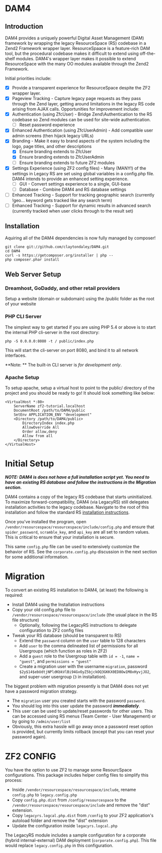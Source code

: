 DAM4
====

Introduction
------------
DAM4 provides a uniquely powerful Digital Asset Management (DAM) framework by wrapping the legacy ResourceSpace (RS) codebase in a Zend2 Framework wrapper layer. ResourceSpaace is a feature-rich DAM tool, but the procedural codebase makes it difficult to extend using off-the-shelf modules. DAM4's wrapper layer makes it possible to extend ResourceSpace with the many OO modules available through the Zend2 Framework.

Initial priorities include:

 - [x] Provide a transparent experience for ResourceSpace despite the ZF2 wrapper layer.
 - [x] Pageview Tracking - Capture legacy page requests as they pass through the Zend layer, getting around limitations in the legacy RS code arising from AJAX calls.  Opportunities for improvement include:
 - [x] Authentication (using ZfcUser) - Bridge Zend\Authentication to the RS codebase so Zend modules can be used for site-wide authentication.
     - [ ] Reset password experience
 - [x] Enhanced Authentication (using ZfcUserAdmin) - Add compatible user admin screens (then hijack legacy URLs)
 - [x] Branding - Make it easy to brand aspects of the system including the logo, page titles, and other descriptions
     - [x] Ensure branding extends to ZfcUser
     - [x] Ensure branding extends to ZfcUserAdmin
     - [ ] Ensure branding extends to future ZF2 modules
 - [x] Settings Experience (using ZF2 config files) - Many (MANY!) of the settings in Legacy RS are set using global variables in a config.php file. DAM4 intends to provide an enhanced setting experience.
     - [ ] GUI - Convert settings experience to a single, GUI-base
     - [ ] Database - Combine DAM4 and RS database settings
 - [ ] Enhanced Tracking - Support for tracking geographic search (currently !geo... keyword gets tracked like any search term)
 - [ ] Enhanced Tracking - Support for dynamic results in advanced search (currently tracked when user clicks through to the result set)

Installation
------------

Aquiring all of the DAM4 dependencies is now fully managed by composer!

    git clone git://github.com/claytondaley/DAM4.git
    cd DAM4
    curl -s https://getcomposer.org/installer | php --
    php composer.phar install

Web Server Setup
----------------

### Dreamhost, GoDaddy, and other retail providers

Setup a website (domain or subdomain) using the /public folder as the root of your website

### PHP CLI Server

The simplest way to get started if you are using PHP 5.4 or above is to start the internal PHP cli-server in the root directory:

    php -S 0.0.0.0:8080 -t / public/index.php

This will start the cli-server on port 8080, and bind it to all network interfaces.

**Note: ** The built-in CLI server is *for development only*.

### Apache Setup

To setup apache, setup a virtual host to point to the public/ directory of the project and you should be ready to go! It should look something like below:

    <VirtualHost *:80>
        ServerName zf2-tutorial.localhost
        DocumentRoot /path/to/DAM4/public
        SetEnv APPLICATION_ENV "development"
        <Directory /path/to/DAM4/public>
            DirectoryIndex index.php
            AllowOverride All
            Order allow,deny
            Allow from all
        </Directory>
    </VirtualHost>
    
Initial Setup
=============

___NOTE: DAM4 is does not have a full installation script yet.  You need to have an existing RS database and follow the instructions in the Migration section.___


DAM4 contains a copy of the legacy RS codebase that starts uninitialized.  To maximize forward-compatibility, DAM4 (via LegacyRS) still delegates installation activities to the legacy codebase.  Navigate to the root of this installation and follow the standard RS [installation instructions](http://wiki.resourcespace.org/index.php/Installation).

Once you've installed the program, open `/vendor/resourcespace/resourcespace/include/config.php` and ensure that `spider_password`, `scramble_key`, and `api_key` are all set to random values.  This is critical to ensure that your installation is secure.

This same `config.php` file can be used to extensively customize the behavior of RS.  See the `corporate.config.php` discussion in the next section for some additional information.  

Migration
=========

To convert an existing RS installation to DAM4, (at least) the following is required:

 - Install DAM4 using the Installation instructions
 - Copy your old config.php file to `/vendor/resourcespace/resourcespace/include` (the usual place in the RS file structure)
     - Optionally, following the LegacyRS instructions to delegate configuration to ZF2 config files
 - Tweak your RS database (should be transparent to RS)
     - Extend the `password` column on the `user` table to 128 characters
     - Add `user` to the comma delineated list of permissions for all Usergroups (which function as roles in ZF2)
     - Add a `guest` role to the Usergroup table with `id = -1`, `name = "guest"`, and `permissions = "guest"`
     - Create a migration user with the username `migration`, password `$2y$14$ebUdtjNPldKbkVlBi94GvOyZ5bjckOQ3GKKX0ED8Ow1M8xHyvjJO2`, and super-user usergroup (`3` in installation).

The biggest problem with migration presently is that DAM4 does not yet have a password migration strategy.  

 - The `migration` user you created starts with the password `password`.
 - You should log into this user update the password ***immediately***.
 - This user can be used to update/reset passwords for other users.  This can be accessed using RS menus (Team Center - User Management) or by going to `/admin/user/list`
 - Obviously, this extra hassle will go away once a password reset option is provided, but currently limits rollback (except that you can reset your password again).
 
ZF2 CONFIG
==========

You have the option to use ZF2 to manage some ResourcSpace configurations.  This package includes helper config files to simplify this process:   

 - Inside `/vendor/resourcespace/resourcespace/include`, rename `config.php` to `legacy.config.php`
 - Copy `config.php.dist` from `/config/resourcespace` to the `/vendor/resourcespace/resourcespace/include` and remove the "dist" extension.
 - Copy `legacyrs.logcal.php.dist` from `/config` to your ZF2 application's autoload folder and remove the "dist" extension
 - Update the configuration inside `legacyrs.logcal.php`

The LegacyRS module includes a sample configuration for a corporate (hybrid internal-external) DAM deployment (`corporate.config.php`). This file would replace `legacy.config.php` in this configuration.

